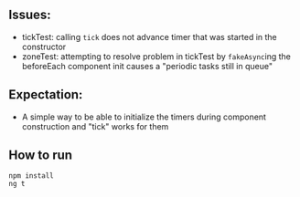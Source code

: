 ## Issues:

  - tickTest: calling `tick` does not advance timer that was started in the constructor
  - zoneTest: attempting to resolve problem in tickTest by `fakeAsync`ing the beforeEach component init causes a "periodic tasks still in queue"

## Expectation:

  - A simple way to be able to initialize the timers during component construction and "tick" works for them


## How to run

```
npm install
ng t
```
